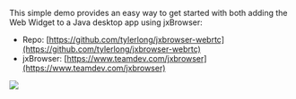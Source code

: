 This simple demo provides an easy way to get started with both adding the Web Widget to a Java desktop app using jxBrowser:

* Repo: [https://github.com/tylerlong/jxbrowser-webrtc](https://github.com/tylerlong/jxbrowser-webrtc)
* jxBrowser: [https://www.teamdev.com/jxbrowser](https://www.teamdev.com/jxbrowser)

![](https://raw.githubusercontent.com/tylerlong/jxbrowser-webrtc/master/screenshots/calling.png)